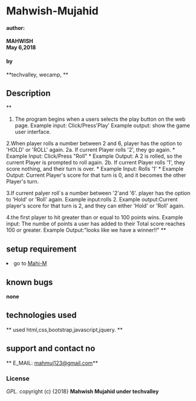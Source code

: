 # Mahwish-Mujahid
#### author:
**MAHWISH  
  May 6,2018**
#### by
**techvalley,
wecamp,
**
## Description
**
  1. The program begins when a users selects the play button on the web page.
  Example input: Click/Press'Play'
  Example output: show the game user interface.

  2.When player rolls a number between 2 and 6, player has the option to 'HOLD' or 'ROLL' again.
  2a. If current Player rolls '2', they go again. * Example Input: Click/Press "Roll" * Example Output: A 2 is rolled, so the current Player is prompted to roll again.
  2b. If current Player rolls '1', they score nothing, and their turn is over. * Example Input: Rolls '1' * Example Output: Current Player's score for that turn is 0, and it becomes the other Player's turn.

  3.If current palyer roll`s a number between '2'and '6'. player has the option to 'Hold' or 'Roll' again.
  Example input:rolls 2.
  Example output:Current player's score for that turn is 2, and they can either 'Hold' or 'Roll' again.

  4.the first player to hit greater than or equal to 100 points wins.
  Example input: The numbe of points a user has added to their Total score reaches 100 or greater.
  Example Output:"looks like we have a winner!!"
**
  ## setup requirement
<li>go to
 <a href="https://github.com/MAHI-M/we-camp-5th-assignment.git">Mahi-M</a>

 ## known bugs
 **none**
 ## technologies used
 **
   used html,css,bootstrap,javascript,jquery.
 **
 ## support and contact no
 **
   E_MAIL: mahmuj123@gmail.com**
 
 ### License
 *GPL.*
 copyright (c) {2018} **Mahwish Mujahid under techvalley**
